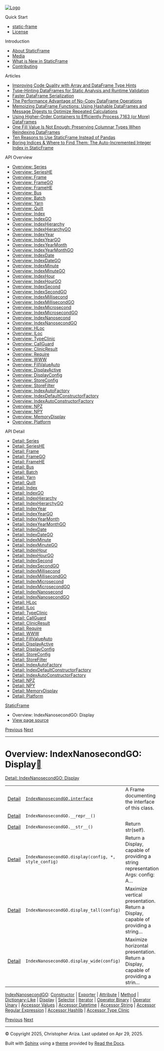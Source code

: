 [![Logo](../_static/sf-logo-web_icon-small.png)](../index.md)

Quick Start

* [static-frame](../readme.md)
* [License](../license.md)

Introduction

* [About StaticFrame](../intro.md)
* [Media](../intro.html#media)
* [What is New in StaticFrame](../new.md)
* [Contributing](../contributing.md)

Articles

* [Improving Code Quality with Array and DataFrame Type Hints](../articles/guard.md)
* [Type-Hinting DataFrames for Static Analysis and Runtime Validation](../articles/ftyping.md)
* [Faster DataFrame Serialization](../articles/serialize.md)
* [The Performance Advantage of No-Copy DataFrame Operations](../articles/no_copy.md)
* [Memoizing DataFrame Functions: Using Hashable DataFrames and Message Digests to Optimize Repeated Calculations](../articles/hash.md)
* [Using Higher-Order Containers to Efficiently Process 7,163 (or More) DataFrames](../articles/uhoc.md)
* [One Fill Value Is Not Enough: Preserving Columnar Types When Reindexing DataFrames](../articles/fill_value.md)
* [Ten Reasons to Use StaticFrame Instead of Pandas](../articles/upgrade.md)
* [Boring Indices & Where to Find Them: The Auto-Incremented Integer Index in StaticFrame](../articles/aiii.md)

API Overview

* [Overview: Series](series.md)
* [Overview: SeriesHE](series_he.md)
* [Overview: Frame](frame.md)
* [Overview: FrameGO](frame_go.md)
* [Overview: FrameHE](frame_he.md)
* [Overview: Bus](bus.md)
* [Overview: Batch](batch.md)
* [Overview: Yarn](yarn.md)
* [Overview: Quilt](quilt.md)
* [Overview: Index](index.md)
* [Overview: IndexGO](index_go.md)
* [Overview: IndexHierarchy](index_hierarchy.md)
* [Overview: IndexHierarchyGO](index_hierarchy_go.md)
* [Overview: IndexYear](index_year.md)
* [Overview: IndexYearGO](index_year_go.md)
* [Overview: IndexYearMonth](index_year_month.md)
* [Overview: IndexYearMonthGO](index_year_month_go.md)
* [Overview: IndexDate](index_date.md)
* [Overview: IndexDateGO](index_date_go.md)
* [Overview: IndexMinute](index_minute.md)
* [Overview: IndexMinuteGO](index_minute_go.md)
* [Overview: IndexHour](index_hour.md)
* [Overview: IndexHourGO](index_hour_go.md)
* [Overview: IndexSecond](index_second.md)
* [Overview: IndexSecondGO](index_second_go.md)
* [Overview: IndexMillisecond](index_millisecond.md)
* [Overview: IndexMillisecondGO](index_millisecond_go.md)
* [Overview: IndexMicrosecond](index_microsecond.md)
* [Overview: IndexMicrosecondGO](index_microsecond_go.md)
* [Overview: IndexNanosecond](index_nanosecond.md)
* [Overview: IndexNanosecondGO](index_nanosecond_go.md)
* [Overview: HLoc](hloc.md)
* [Overview: ILoc](iloc.md)
* [Overview: TypeClinic](type_clinic.md)
* [Overview: CallGuard](call_guard.md)
* [Overview: ClinicResult](clinic_result.md)
* [Overview: Require](require.md)
* [Overview: WWW](www.md)
* [Overview: FillValueAuto](fill_value_auto.md)
* [Overview: DisplayActive](display_active.md)
* [Overview: DisplayConfig](display_config.md)
* [Overview: StoreConfig](store_config.md)
* [Overview: StoreFilter](store_filter.md)
* [Overview: IndexAutoFactory](index_auto_factory.md)
* [Overview: IndexDefaultConstructorFactory](index_default_constructor_factory.md)
* [Overview: IndexAutoConstructorFactory](index_auto_constructor_factory.md)
* [Overview: NPZ](npz.md)
* [Overview: NPY](npy.md)
* [Overview: MemoryDisplay](memory_display.md)
* [Overview: Platform](platform.md)

API Detail

* [Detail: Series](../api_detail/series.md)
* [Detail: SeriesHE](../api_detail/series_he.md)
* [Detail: Frame](../api_detail/frame.md)
* [Detail: FrameGO](../api_detail/frame_go.md)
* [Detail: FrameHE](../api_detail/frame_he.md)
* [Detail: Bus](../api_detail/bus.md)
* [Detail: Batch](../api_detail/batch.md)
* [Detail: Yarn](../api_detail/yarn.md)
* [Detail: Quilt](../api_detail/quilt.md)
* [Detail: Index](../api_detail/index.md)
* [Detail: IndexGO](../api_detail/index_go.md)
* [Detail: IndexHierarchy](../api_detail/index_hierarchy.md)
* [Detail: IndexHierarchyGO](../api_detail/index_hierarchy_go.md)
* [Detail: IndexYear](../api_detail/index_year.md)
* [Detail: IndexYearGO](../api_detail/index_year_go.md)
* [Detail: IndexYearMonth](../api_detail/index_year_month.md)
* [Detail: IndexYearMonthGO](../api_detail/index_year_month_go.md)
* [Detail: IndexDate](../api_detail/index_date.md)
* [Detail: IndexDateGO](../api_detail/index_date_go.md)
* [Detail: IndexMinute](../api_detail/index_minute.md)
* [Detail: IndexMinuteGO](../api_detail/index_minute_go.md)
* [Detail: IndexHour](../api_detail/index_hour.md)
* [Detail: IndexHourGO](../api_detail/index_hour_go.md)
* [Detail: IndexSecond](../api_detail/index_second.md)
* [Detail: IndexSecondGO](../api_detail/index_second_go.md)
* [Detail: IndexMillisecond](../api_detail/index_millisecond.md)
* [Detail: IndexMillisecondGO](../api_detail/index_millisecond_go.md)
* [Detail: IndexMicrosecond](../api_detail/index_microsecond.md)
* [Detail: IndexMicrosecondGO](../api_detail/index_microsecond_go.md)
* [Detail: IndexNanosecond](../api_detail/index_nanosecond.md)
* [Detail: IndexNanosecondGO](../api_detail/index_nanosecond_go.md)
* [Detail: HLoc](../api_detail/hloc.md)
* [Detail: ILoc](../api_detail/iloc.md)
* [Detail: TypeClinic](../api_detail/type_clinic.md)
* [Detail: CallGuard](../api_detail/call_guard.md)
* [Detail: ClinicResult](../api_detail/clinic_result.md)
* [Detail: Require](../api_detail/require.md)
* [Detail: WWW](../api_detail/www.md)
* [Detail: FillValueAuto](../api_detail/fill_value_auto.md)
* [Detail: DisplayActive](../api_detail/display_active.md)
* [Detail: DisplayConfig](../api_detail/display_config.md)
* [Detail: StoreConfig](../api_detail/store_config.md)
* [Detail: StoreFilter](../api_detail/store_filter.md)
* [Detail: IndexAutoFactory](../api_detail/index_auto_factory.md)
* [Detail: IndexDefaultConstructorFactory](../api_detail/index_default_constructor_factory.md)
* [Detail: IndexAutoConstructorFactory](../api_detail/index_auto_constructor_factory.md)
* [Detail: NPZ](../api_detail/npz.md)
* [Detail: NPY](../api_detail/npy.md)
* [Detail: MemoryDisplay](../api_detail/memory_display.md)
* [Detail: Platform](../api_detail/platform.md)

[StaticFrame](../index.md)

* Overview: IndexNanosecondGO: Display
* [View page source](../_sources/api_overview/index_nanosecond_go-display.rst.txt)

[Previous](index_nanosecond_go-dictionary_like.html "Overview: IndexNanosecondGO: Dictionary-Like")
[Next](index_nanosecond_go-selector.html "Overview: IndexNanosecondGO: Selector")

---

# Overview: IndexNanosecondGO: Display[](#overview-indexnanosecondgo-display "Link to this heading")

[Detail: IndexNanosecondGO: Display](../api_detail/index_nanosecond_go-display.html#api-detail-indexnanosecondgo-display)

|  |  |  |
| --- | --- | --- |
| [Detail](../api_detail/index_nanosecond_go-display.html#api-sig-indexnanosecondgo-interface) | [`IndexNanosecondGO.interface`](../api_detail/index_nanosecond_go-display.html#IndexNanosecondGO.interface "IndexNanosecondGO.interface") | A Frame documenting the interface of this class. |
| [Detail](../api_detail/index_nanosecond_go-display.html#api-sig-indexnanosecondgo-repr) | `IndexNanosecondGO.__repr__()` |  |
| [Detail](../api_detail/index_nanosecond_go-display.html#api-sig-indexnanosecondgo-str) | `IndexNanosecondGO.__str__()` | Return str(self). |
| [Detail](../api_detail/index_nanosecond_go-display.html#api-sig-indexnanosecondgo-display) | `IndexNanosecondGO.display(config, *, style_config)` | Return a Display, capable of providing a string representation. Args: config: A… |
| [Detail](../api_detail/index_nanosecond_go-display.html#api-sig-indexnanosecondgo-display-tall) | `IndexNanosecondGO.display_tall(config)` | Maximize vertical presentation. Return a Display, capable of providing a string… |
| [Detail](../api_detail/index_nanosecond_go-display.html#api-sig-indexnanosecondgo-display-wide) | `IndexNanosecondGO.display_wide(config)` | Maximize horizontal presentation. Return a Display, capable of providing a strin… |

[IndexNanosecondGO](index_nanosecond_go.html#api-overview-indexnanosecondgo): [Constructor](index_nanosecond_go-constructor.html#api-overview-indexnanosecondgo-constructor) | [Exporter](index_nanosecond_go-exporter.html#api-overview-indexnanosecondgo-exporter) | [Attribute](index_nanosecond_go-attribute.html#api-overview-indexnanosecondgo-attribute) | [Method](index_nanosecond_go-method.html#api-overview-indexnanosecondgo-method) | [Dictionary-Like](index_nanosecond_go-dictionary_like.html#api-overview-indexnanosecondgo-dictionary-like) | [Display](#api-overview-indexnanosecondgo-display) | [Selector](index_nanosecond_go-selector.html#api-overview-indexnanosecondgo-selector) | [Iterator](index_nanosecond_go-iterator.html#api-overview-indexnanosecondgo-iterator) | [Operator Binary](index_nanosecond_go-operator_binary.html#api-overview-indexnanosecondgo-operator-binary) | [Operator Unary](index_nanosecond_go-operator_unary.html#api-overview-indexnanosecondgo-operator-unary) | [Accessor Values](index_nanosecond_go-accessor_values.html#api-overview-indexnanosecondgo-accessor-values) | [Accessor Datetime](index_nanosecond_go-accessor_datetime.html#api-overview-indexnanosecondgo-accessor-datetime) | [Accessor String](index_nanosecond_go-accessor_string.html#api-overview-indexnanosecondgo-accessor-string) | [Accessor Regular Expression](index_nanosecond_go-accessor_regular_expression.html#api-overview-indexnanosecondgo-accessor-regular-expression) | [Accessor Hashlib](index_nanosecond_go-accessor_hashlib.html#api-overview-indexnanosecondgo-accessor-hashlib) | [Accessor Type Clinic](index_nanosecond_go-accessor_type_clinic.html#api-overview-indexnanosecondgo-accessor-type-clinic)

[Previous](index_nanosecond_go-dictionary_like.html "Overview: IndexNanosecondGO: Dictionary-Like")
[Next](index_nanosecond_go-selector.html "Overview: IndexNanosecondGO: Selector")

---

© Copyright 2025, Christopher Ariza.
Last updated on Apr 29, 2025.

Built with [Sphinx](https://www.sphinx-doc.org/) using a
[theme](https://github.com/readthedocs/sphinx_rtd_theme)
provided by [Read the Docs](https://readthedocs.org).